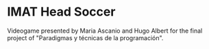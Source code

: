 # IMAT Head Soccer
Videogame presented by Maria Ascanio and Hugo Albert for the final project of "Paradigmas y técnicas de la programación".

